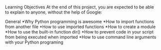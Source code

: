 Learning Objectives
At the end of this project, you are expected to be able to explain to anyone, without the help of Google:

General
*Why Python programming is awesome
*How to import functions from another file
*How to use imported functions
*How to create a module
*How to use the built-in function dir()
*How to prevent code in your script from being executed when imported
*How to use command line arguments with your Python programing

